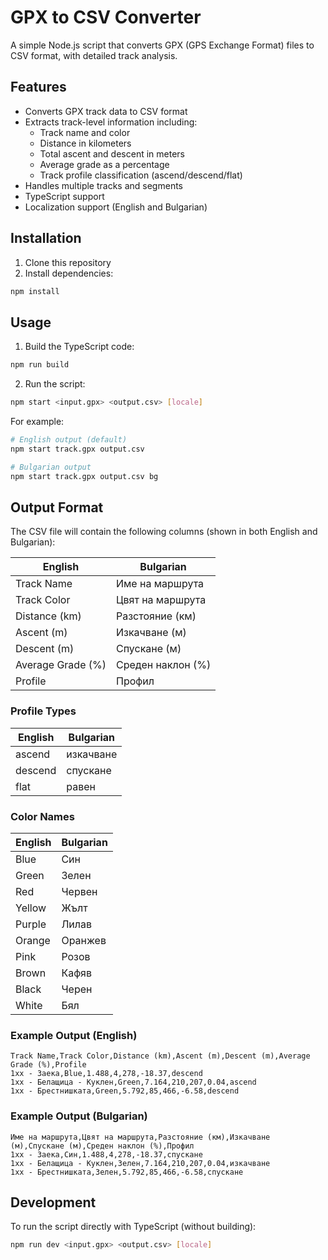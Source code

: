 # GPX to CSV Converter

A simple Node.js script that converts GPX (GPS Exchange Format) files to CSV format, with detailed track analysis.

## Features

- Converts GPX track data to CSV format
- Extracts track-level information including:
  - Track name and color
  - Distance in kilometers
  - Total ascent and descent in meters
  - Average grade as a percentage
  - Track profile classification (ascend/descend/flat)
- Handles multiple tracks and segments
- TypeScript support
- Localization support (English and Bulgarian)

## Installation

1. Clone this repository
2. Install dependencies:

```bash
npm install
```

## Usage

1. Build the TypeScript code:

```bash
npm run build
```

2. Run the script:

```bash
npm start <input.gpx> <output.csv> [locale]
```

For example:

```bash
# English output (default)
npm start track.gpx output.csv

# Bulgarian output
npm start track.gpx output.csv bg
```

## Output Format

The CSV file will contain the following columns (shown in both English and Bulgarian):

| English           | Bulgarian         |
| ----------------- | ----------------- |
| Track Name        | Име на маршрута   |
| Track Color       | Цвят на маршрута  |
| Distance (km)     | Разстояние (км)   |
| Ascent (m)        | Изкачване (м)     |
| Descent (m)       | Спускане (м)      |
| Average Grade (%) | Среден наклон (%) |
| Profile           | Профил            |

### Profile Types

| English | Bulgarian |
| ------- | --------- |
| ascend  | изкачване |
| descend | спускане  |
| flat    | равен     |

### Color Names

| English | Bulgarian |
| ------- | --------- |
| Blue    | Син       |
| Green   | Зелен     |
| Red     | Червен    |
| Yellow  | Жълт      |
| Purple  | Лилав     |
| Orange  | Оранжев   |
| Pink    | Розов     |
| Brown   | Кафяв     |
| Black   | Черен     |
| White   | Бял       |

### Example Output (English)

```
Track Name,Track Color,Distance (km),Ascent (m),Descent (m),Average Grade (%),Profile
1xx - Заека,Blue,1.488,4,278,-18.37,descend
1хх - Белащица - Куклен,Green,7.164,210,207,0.04,ascend
1хх - Брестнишката,Green,5.792,85,466,-6.58,descend
```

### Example Output (Bulgarian)

```
Име на маршрута,Цвят на маршрута,Разстояние (км),Изкачване (м),Спускане (м),Среден наклон (%),Профил
1xx - Заека,Син,1.488,4,278,-18.37,спускане
1хх - Белащица - Куклен,Зелен,7.164,210,207,0.04,изкачване
1хх - Брестнишката,Зелен,5.792,85,466,-6.58,спускане
```

## Development

To run the script directly with TypeScript (without building):

```bash
npm run dev <input.gpx> <output.csv> [locale]
```
